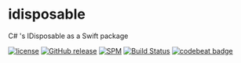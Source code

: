 # idisposable
C# 's IDisposable as a Swift package

[![license](https://img.shields.io/github/license/mashape/apistatus.svg)]()
[![GitHub release](https://img.shields.io/github/release/randymarsh77/idisposable.svg)]()
[![SPM](https://img.shields.io/badge/SPM-compatible-brightgreen.svg)](https://github.com/apple/swift-package-manager)
[![Build Status](https://api.travis-ci.org/randymarsh77/idisposable.svg?branch=master)](https://travis-ci.org/randymarsh77/idisposable)
[![codebeat badge](https://codebeat.co/badges/20060552-9dc6-4dd9-84b8-f6d938179d8c)](https://codebeat.co/projects/github-com-randymarsh77-idisposable)
